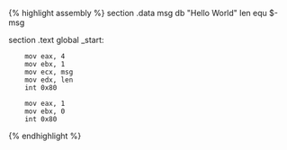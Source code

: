 {% highlight assembly %}
section .data
     msg db "Hello World"
     len equ $-msg
     
section .text
    global _start:
        
        mov eax, 4
        mov ebx, 1
        mov ecx, msg
        mov edx, len
        int 0x80 
        
        mov eax, 1
        mov ebx, 0 
        int 0x80
{% endhighlight %}
